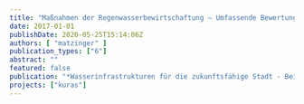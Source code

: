 ```yaml
---
title: "Maßnahmen der Regenwasserbewirtschaftung – Umfassende Bewertung als Entscheidungshilfe"
date: 2017-01-01
publishDate: 2020-05-25T15:14:06Z
authors: [ "matzinger" ]
publication_types: ["6"]
abstract: ""
featured: false
publication: "*Wasserinfrastrukturen für die zukunftsfähige Stadt - Beiträge aus der INIS-Forschung*"
projects: ["kuras"]
---
```


